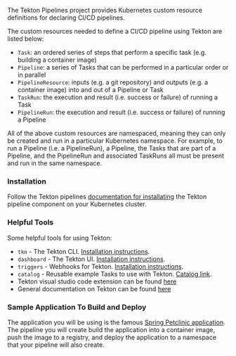 The Tekton Pipelines project provides Kubernetes custom resource definitions for declaring CI/CD pipelines.

The custom resources needed to define a CI/CD pipeline using Tekton are listed below:
* `Task`: an ordered series of steps that perform a specific task (e.g. building a container image)
* `Pipeline`: a series of Tasks that can be performed in a particular order or in parallel
* `PipelineResource`: inputs (e.g. a git repository) and outputs (e.g. a container image) into and out of a Pipeline or Task
* `TaskRun`: the execution and result (i.e. success or failure) of running a Task
* `PipelineRun`: the execution and result (i.e. success or failure) of running a Pipeline

All of the above custom resources are namespaced, meaning they can only be created and run in a particular Kubernetes namespace. For example, to run a Pipeline (i.e. a PipelineRun), a Pipeline, the Tasks that are part of a Pipeline, and the PipelineRun and associated TaskRuns all must be present and run in the same namespace.

### Installation

Follow the Tekton pipelines [documentation for installating](https://github.com/tektoncd/pipeline/blob/master/docs/install.md#installing-tekton-pipelines) the Tekton pipeline component on your Kubernetes cluster.

### Helpful Tools

Some helpful tools for using Tekton:
* `tkn` - The Tekton CLI. [Installation instructions](https://github.com/tektoncd/cli#installing-tkn).
* `dashboard` - The Tekton UI. [Installation instructions](https://github.com/tektoncd/dashboard/blob/master/docs/install.md#installing-tekton-dashboard).
* `triggers` - Webhooks for Tekton. [Installation instructions](https://github.com/tektoncd/triggers/blob/master/docs/install.md#installing-tekton-triggers).
* `catalog` - Reusable example Tasks to use with Tekton. [Catalog link](https://github.com/tektoncd/catalog/tree/master/task).
* Tekton visual studio code extension can be found [here](https://github.com/redhat-developer/vscode-tekton#visual-studio-code-tekton-pipelines-extension--)
* General documentation on Tekton can be found [here](https://github.com/tektoncd/pipeline/tree/master/docs)

### Sample Application To Build and Deploy

The application you will be using is the famous [Spring Petclinic application](https://github.com/spring-projects/spring-petclinic). The pipeline you will create 
build the application into a container image, push the image to a registry, and deploy the application to a namespace that your pipeline will also create.
